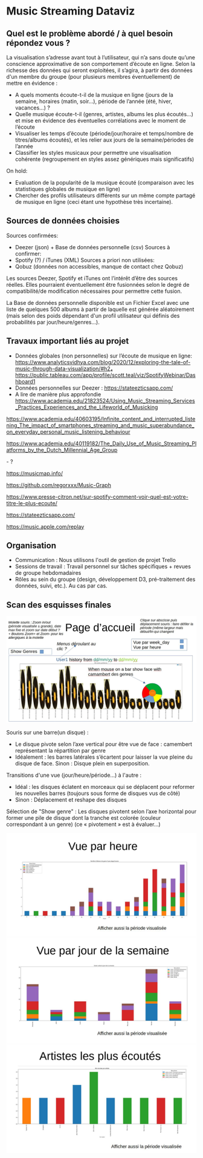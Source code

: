 # Music Streaming Dataviz

## Quel est le problème abordé / à quel besoin répondez vous ? 

La visualisation s’adresse avant tout à l’utilisateur, qui n’a sans doute qu’une conscience approximative de son comportement d’écoute en ligne.
Selon la richesse des données qui seront exploitées, il s’agira, à partir des données d'un membre du groupe (pour plusieurs membres éventuellement) de mettre en évidence :

- A quels moments écoute-t-il de la musique en ligne (jours de la semaine, horaires (matin, soir...), période de l’année (été, hiver, vacances…) ?
- Quelle musique écoute-t-il (genres, artistes, albums les plus écoutés…) et mise en évidence des éventuelles corrélations avec le moment de l’écoute
- Visualiser les temps d’écoute (période/jour/horaire et temps/nombre de titres/albums écoutés), et les relier aux jours de la semaine/périodes de l’année
- Classifier les styles musicaux pour permettre une visualisation cohérente (regroupement en styles assez génériques mais significatifs)

On hold:
- Evaluation de la popularité de la musique écouté (comparaison avec les statistiques globales de musique en ligne)
- Chercher des profils utilisateurs différents sur un même compte partagé de musique en ligne (ceci étant une hypothèse très incertaine).


## Sources de données choisies 

Sources confirmées:
- Deezer (json) + Base de données personnelle (csv)
Sources à confirmer: 
- Spotify (?) / iTunes (XML)
Sources a priori non utilisées:
- Qobuz (données non accessibles, manque de contact chez Qobuz)

Les sources Deezer, Spotify et iTunes ont l’intérêt d’être des sources réelles. Elles pourraient éventuellement être fusionnées selon le degré de compatibilité/de modification nécessaires pour permettre cette fusion.

La Base de données personnelle disponible est un Fichier Excel avec une liste de quelques 500 albums à partir de laquelle est générée aléatoirement (mais selon des poids dépendant d'un profil utilisateur qui définis des  probabilités par jour/heure/genres...).

## Travaux important liés au projet 

- Données globales (non personnelles) sur l’écoute de musique en ligne:
https://www.analyticsvidhya.com/blog/2020/12/exploring-the-tale-of-music-through-data-visualization/#h2₄ 
https://public.tableau.com/app/profile/scott.teal/viz/SpotifyWebinar/Dashboard1
- Données personnelles sur Deezer :
https://stateezticsapp.com/
- A lire de manière plus approfondie
https://www.academia.edu/21823524/Using_Music_Streaming_Services_Practices_Experiences_and_the_Lifeworld_of_Musicking

https://www.academia.edu/40603195/Infinite_content_and_interrupted_listening_The_impact_of_smartphones_streaming_and_music_superabundance_on_everyday_personal_music_listening_behaviour

https://www.academia.edu/40119182/The_Daily_Use_of_Music_Streaming_Platforms_by_the_Dutch_Millennial_Age_Group

- ?

https://musicmap.info/

https://github.com/regorxxx/Music-Graph

https://www.presse-citron.net/sur-spotify-comment-voir-quel-est-votre-titre-le-plus-ecoute/

https://stateezticsapp.com/

https://music.apple.com/replay

## Organisation 
- Communication : Nous utilisons l'outil de gestion de projet Trello
- Sessions de travail : Travail personnel sur tâches spécifiques + revues de groupe hebdomadaires 
- Rôles au sein du groupe (design, développement D3, pré-traitement des données, suivi, etc.). Au cas par cas. 

## Scan des esquisses finales 
![Pipeau1](Capture01.1.JPG)

Souris sur une barre(un disque) :
- Le disque pivote selon l’axe vertical pour être vue de face : camembert représentant la répartition par genre
- Idéalement : les barres latérales s’écartent pour laisser la vue pleine du disque de face. Sinon : Disque plein en superposition.

Transitions d'une vue (jour/heure/période...) à l'autre :
- Idéal : les disques éclatent en morceaux qui se déplacent pour reformer les nouvelles barres (toujours sous forme de disques vus de côté)
- Sinon : Déplacement et reshape des disques

Sélection de "Show genre" : Les disques pivotent selon l’axe horizontal pour former une pile de disque dont la tranche est colorée (couleur correspondant à un genre)
(ce « pivotement » est à évaluer...)

![Pipeau2](Capture02.JPG)
![Pipeau3](Capture03.JPG)
![Pipeau4](Capture04.JPG)






